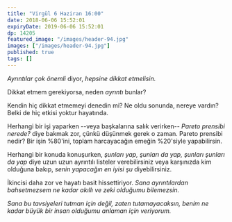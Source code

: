 ```yaml
---
title: "Virgül 6 Haziran 16:00"
date: 2018-06-06 15:52:01
expiryDate: 2019-06-06 15:52:01
dp: 14205
featured_image: "/images/header-94.jpg"
images: ["/images/header-94.jpg"]
published: true
tags: []
---
```




*Ayrıntılar çok önemli* diyor, *hepsine dikkat etmelisin.*

Dikkat etmem gerekiyorsa, neden *ayrıntı* bunlar? 

Kendin hiç dikkat etmemeyi denedin mi? Ne oldu sonunda, nereye vardın? Belki de hiç etkisi yoktur hayatında. 

Herhangi bir işi yaparken --veya başkalarına salık verirken-- *Pareto prensibi nerede?* diye bakmak zor, çünkü düşünmek gerek o zaman. Pareto prensibi nedir? Bir işin %80'ini, toplam harcayacağın emeğin %20'siyle yapabilirsin. 

Herhangi bir konuda konuşurken, *şunları yap, şunları da yap, şunları şunları da yap* diye uzun uzun ayrıntılı listeler verebilirsiniz veya karşınızda kim olduğuna bakıp, *senin yapacağın en iyisi şu* diyebilirsiniz. 

İkincisi daha zor ve hayatı basit hissettiriyor. *Sana ayrıntılardan bahsetmezsem ne kadar akıllı ve zeki olduğumu bilemezsin.*

*Sana bu tavsiyeleri tutman için değil, zaten tutamayacaksın, benim ne kadar büyük bir insan olduğumu anlaman için veriyorum.* 



